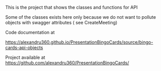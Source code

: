 This is the project that shows the classes and functions for API

Some of the classes exists here only because we do not want to pollute objects with swagger attributes ( see CreateMeeting)

Code documentation at

https://alexandru360.github.io/PresentationBingoCards/source/bingo-cards-api-objects

Project available at https://github.com/alexandru360/PresentationBingoCards/